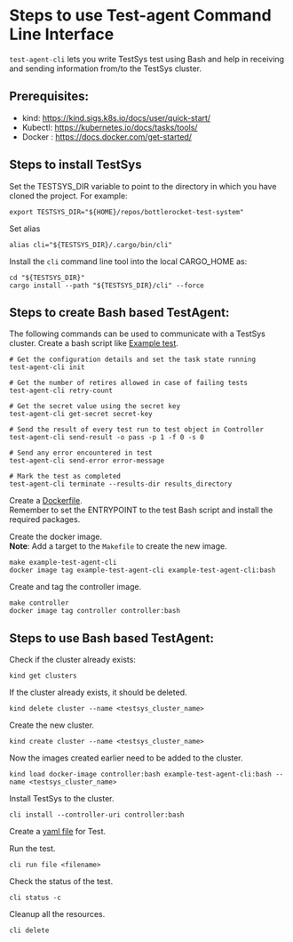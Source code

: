 # Steps to use Test-agent Command Line Interface
`test-agent-cli` lets you write TestSys test using Bash and help in receiving and sending information from/to the TestSys cluster.

## Prerequisites:
* kind: https://kind.sigs.k8s.io/docs/user/quick-start/
* Kubectl: https://kubernetes.io/docs/tasks/tools/
* Docker : https://docs.docker.com/get-started/

## Steps to install TestSys
Set the TESTSYS_DIR variable to point to the directory in which you have cloned the project. For example:
```shell
export TESTSYS_DIR="${HOME}/repos/bottlerocket-test-system"
```
Set alias   
```shell
alias cli="${TESTSYS_DIR}/.cargo/bin/cli"
```
Install the `cli` command line tool into the local CARGO_HOME as: 
   ```shell
   cd "${TESTSYS_DIR}"
   cargo install --path "${TESTSYS_DIR}/cli" --force
   ```

## Steps to create Bash based TestAgent:

The following commands can be used to communicate with a TestSys cluster. Create a bash script like [Example test](../examples/example_test_agent_cli/example-test.sh).
```shell
# Get the configuration details and set the task state running
test-agent-cli init

# Get the number of retires allowed in case of failing tests
test-agent-cli retry-count

# Get the secret value using the secret key
test-agent-cli get-secret secret-key

# Send the result of every test run to test object in Controller
test-agent-cli send-result -o pass -p 1 -f 0 -s 0

# Send any error encountered in test
test-agent-cli send-error error-message

# Mark the test as completed
test-agent-cli terminate --results-dir results_directory
```
Create a [Dockerfile](../examples/example_test_agent_cli/Dockerfile).\
Remember to set the ENTRYPOINT to the test Bash script and install the required packages.

Create the docker image.\
**Note**: Add a target to the `Makefile` to create the new image.  
   ```shell 
   make example-test-agent-cli 
   docker image tag example-test-agent-cli example-test-agent-cli:bash
   ```

Create and tag the controller image.
   ```shell
   make controller 
   docker image tag controller controller:bash
   ```

## Steps to use Bash based TestAgent:

Check if the cluster already exists: 
   ```shell
   kind get clusters
   ```
If the cluster already exists, it should be deleted.
   ```shell
   kind delete cluster --name <testsys_cluster_name>
   ```
Create the new cluster.
   ```shell
   kind create cluster --name <testsys_cluster_name>
   ``` 
Now the images created earlier need to be added to the cluster.
   ```shell
   kind load docker-image controller:bash example-test-agent-cli:bash --name <testsys_cluster_name>
   ```
Install TestSys to the cluster.  
   ```shell
   cli install --controller-uri controller:bash 
   ```

Create a [yaml file](../tests/data/deploy_test.yaml) for Test.

Run the test.
   ```shell
   cli run file <filename>
   ```
Check the status of the test.
   ```shell
   cli status -c
   ```
Cleanup all the resources.
   ```shell
   cli delete
   ```

